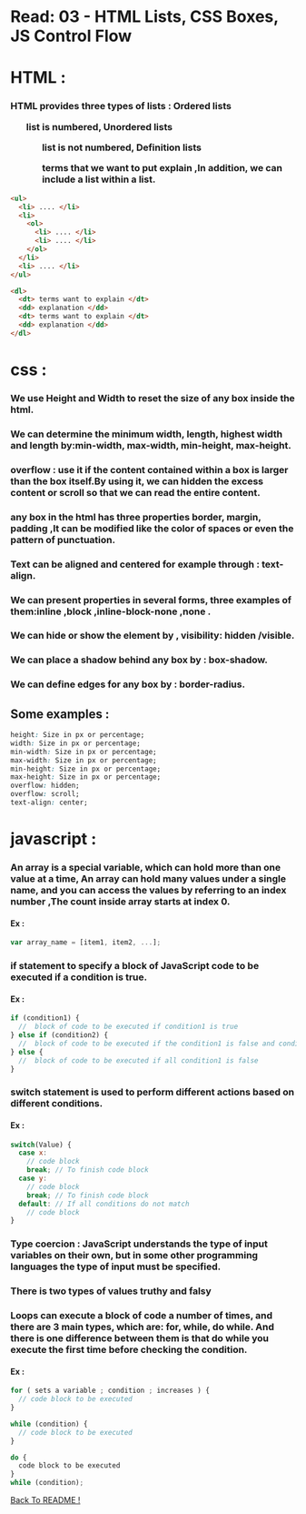 # Read: 03 - HTML Lists, CSS Boxes, JS Control Flow


# HTML :

### HTML provides three types of lists : Ordered lists <ol> list is numbered, Unordered lists <ul> list is not numbered, Definition lists <dl> terms that we want to put explain ,In addition, we can include a list within a list.
```HTML
<ul>
  <li> .... </li>
  <li> 
    <ol>
      <li> .... </li>
      <li> .... </li>
    </ol>
  </li>
  <li> .... </li>
</ul>

<dl>
  <dt> terms want to explain </dt>
  <dd> explanation </dd>
  <dt> terms want to explain </dt>
  <dd> explanation </dd>
</dl>
```
# css : 
### We use Height and Width to reset the size of any box inside the html.
### We can determine the minimum width, length, highest width and length by:min-width, max-width, min-height, max-height.
### overflow : use it if the content contained within a box is larger  than the box itself.By using it, we can hidden the excess content or scroll so that we can read the entire content.
### any box in the html has three properties border, margin, padding ,It can be modified like the color of spaces or even the pattern of punctuation.
### Text can be aligned and centered for example through : text-align.
### We can present properties in several forms, three examples of them:inline ,block ,inline-block-none ,none .
### We can hide or show the element by , visibility: hidden /visible.
### We can place a shadow behind any box by : box-shadow.
### We can define edges for any box by : border-radius.


## Some examples :
```CSS
height: Size in px or percentage;
width: Size in px or percentage;
min-width: Size in px or percentage;
max-width: Size in px or percentage;
min-height: Size in px or percentage;
max-height: Size in px or percentage;
overflow: hidden;
overflow: scroll;
text-align: center;
```

# javascript :
### An array is a special variable, which can hold more than one value at a time, An array can hold many values under a single name, and you can access the values by referring to an index number ,The count inside array starts at index 0.
#### Ex :
```JAVASCRIPT
var array_name = [item1, item2, ...]; 
```
### if statement to specify a block of JavaScript code to be executed if a condition is true.

#### Ex :
```JAVASCRIPT
if (condition1) {
  //  block of code to be executed if condition1 is true
} else if (condition2) {
  //  block of code to be executed if the condition1 is false and condition2 is true
} else {
  //  block of code to be executed if all condition1 is false
}
```
### switch statement is used to perform different actions based on different conditions.

#### Ex :
```JAVASCRIPT
switch(Value) {
  case x:
    // code block
    break; // To finish code block
  case y:
    // code block
    break; // To finish code block
  default: // If all conditions do not match
    // code block
}
```

### Type coercion : JavaScript understands the type of input variables on their own, but in some other programming languages the type of input must be specified.

### There is two types of values truthy and falsy

### Loops can execute a block of code a number of times, and there are 3 main types, which are: for, while, do while. And there is one difference between them is that do while you execute the first time before checking the condition.

#### Ex :
```JAVASCRIPT
for ( sets a variable ; condition ; increases ) {
  // code block to be executed
}

while (condition) {
  // code block to be executed
}

do {
  code block to be executed
}
while (condition);
```


[ Back To README !]( https://RihanFoudeh.github.io/reading-notes/ )
